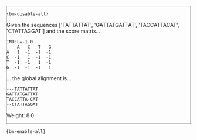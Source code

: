 <div style="border:1px solid black;">

`{bm-disable-all}`

Given the sequences ['TATTATTAT', 'GATTATGATTAT', 'TACCATTACAT', 'CTATTAGGAT'] and the score matrix...

```
INDEL=-1.0
    A   C   T   G
A   1  -1  -1  -1
C  -1   1  -1  -1
T  -1  -1   1  -1
G  -1  -1  -1   1

````

... the global alignment is...

````
---TATTATTAT
GATTATGATTAT
TACCATTA-CAT
--CTATTAGGAT
````

Weight: 8.0
</div>

`{bm-enable-all}`

